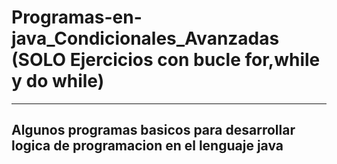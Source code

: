 # Programas-en-java_Condicionales_Avanzadas (SOLO Ejercicios con bucle for,while y do while)
-------------------------------------------------------------------------------------
Algunos programas basicos para desarrollar logica de programacion en el lenguaje java
-------------------------------------------------------------------------------------
